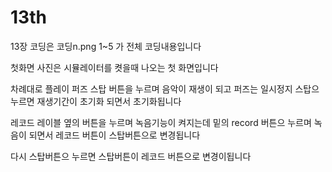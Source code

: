 # 13th

13장 코딩은 코딩n.png 1~5 가 전체 코딩내용입니다

첫화면 사진은 시뮬레이터를 켯을때 나오는 첫 화면입니다

차례대로 플레이 퍼즈 스탑 버튼을 누르며 음악이 재생이 되고 퍼즈는 일시정지 스탑으 누르면 재생기간이 초기화 되면서 초기화됩니다

레코드 레이블 옆의 버튼을 누르며 녹음기능이 켜지는데 밑의 record 버튼으 누르며 녹음이 되면서 레코드 버튼이 스탑버튼으로 변경됩니다 

다시 스탑버튼으 누르면 스탑버튼이 레코드 버튼으로 변경이됩니다
